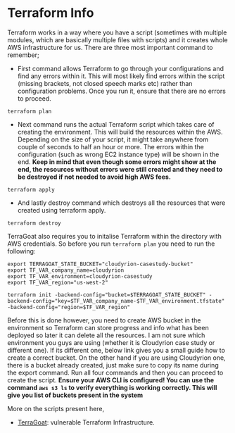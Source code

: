 # Terraform Info

Terraform works in a way where you have a script (sometimes with multiple modules, which are basically multiple files with scripts) and it creates whole AWS infrastructure for us.
There are three most important command to remember;

- First command allows Terraform to go through your configurations and find any errors within it. This will most likely find errors within the script (missing brackets, not closed speech marks etc) rather than configuration problems. Once you run it, ensure that there are no errors to proceed.
```
terraform plan
```

- Next command runs the actual Terraform script which takes care of creating the environment. This will build the resources within the AWS. Depending on the size of your script, it might take anywhere from couple of seconds to half an hour or more. The errors within the configuration (such as wrong EC2 instance type) will be shown in the end. **Keep in mind that even though some errors might show at the end, the resources without errors were still created and they need to be destroyed if not needed to avoid high AWS fees.**

```
terraform apply
```

- And lastly destroy command which destroys all the resources that were created using terraform apply.
```
terraform destroy
```


TerraGoat also requires you to initalise Terraform within the directory with AWS credentials. So before you run ```terraform plan``` you need to run the following:
```
export TERRAGOAT_STATE_BUCKET="cloudyrion-casestudy-bucket"
export TF_VAR_company_name=cloudyrion
export TF_VAR_environment=cloudyrion-casestudy
export TF_VAR_region="us-west-2"

terraform init -backend-config="bucket=$TERRAGOAT_STATE_BUCKET" -backend-config="key=$TF_VAR_company_name-$TF_VAR_environment.tfstate" -backend-config="region=$TF_VAR_region"
```

Before this is done however, you need to create AWS bucket in the environment so Terraform can store progress and info what has been deployed so later it can delete all the resources. I am not sure which environment you guys are using (whether it is Cloudyrion case study or different one). If its different one, below link gives you a small guide how to create a correct bucket. On the other hand if you are using Cloudyrion one, there is a bucket already created, just make sure to copy its name during the export command. Run all four commands and then you can proceed to create the script. **Ensure your AWS CLI is configured! You can use the command ```aws s3 ls``` to verify everything is working correctly. This will give you list of buckets present in the system**

More on the scripts present here,
- [TerraGoat](https://github.com/bridgecrewio/terragoat): vulnerable Terraform Infrastructure.
